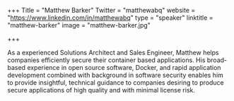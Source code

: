 +++
Title = "Matthew Barker"
Twitter = "matthewabq"
website = "https://www.linkedin.com/in/matthewabq"
type = "speaker"
linktitle = "matthew-barker"
image = "matthew-barker.jpg"

+++

As a experienced Solutions Architect and Sales Engineer, Matthew helps companies efficiently secure their container based applications. His broad-based experience in open source software, Docker, and rapid application development combined with background in software security enables him to provide insightful, technical guidance to companies desiring to produce secure applications of high quality and with minimal license risk.
